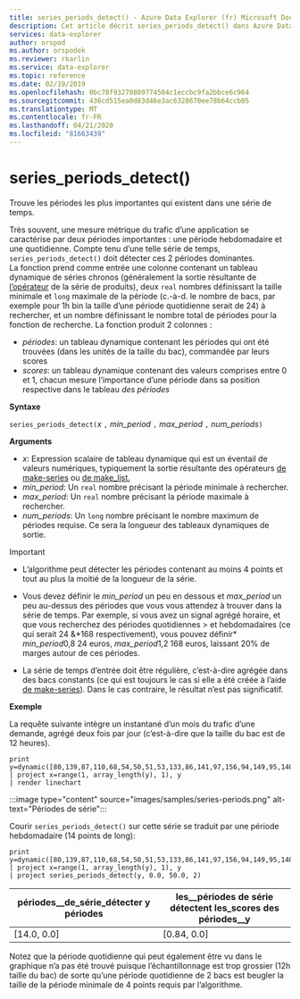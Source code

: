 ```yaml
---
title: series_periods_detect() - Azure Data Explorer (fr) Microsoft Docs
description: Cet article décrit series_periods_detect() dans Azure Data Explorer.
services: data-explorer
author: orspod
ms.author: orspodek
ms.reviewer: rkarlin
ms.service: data-explorer
ms.topic: reference
ms.date: 02/19/2019
ms.openlocfilehash: 0bc78f93270809774504c1eccbc9fa2bbce6c964
ms.sourcegitcommit: 436cd515ea0d83d46e3ac6328670ee78b64ccb05
ms.translationtype: MT
ms.contentlocale: fr-FR
ms.lasthandoff: 04/21/2020
ms.locfileid: "81663439"
---
```

# <a name="series_periods_detect"></a>series_periods_detect()

Trouve les périodes les plus importantes qui existent dans une série de temps.  

Très souvent, une mesure métrique du trafic d’une application se caractérise par deux périodes importantes : une période hebdomadaire et une quotidienne. Compte tenu d’une telle série de temps, `series_periods_detect()` doit détecter ces 2 périodes dominantes.  
La fonction prend comme entrée une colonne contenant un tableau dynamique de séries chronos (généralement la sortie résultante de [l’opérateur](make-seriesoperator.md) de la série de produits), deux `real` nombres définissant la taille minimale et `long` maximale de la période (c.-à-d. le nombre de bacs, par exemple pour 1h bin la taille d’une période quotidienne serait de 24) à rechercher, et un nombre définissant le nombre total de périodes pour la fonction de recherche. La fonction produit 2 colonnes :
* *périodes*: un tableau dynamique contenant les périodes qui ont été trouvées (dans les unités de la taille du bac), commandée par leurs scores
* *scores*: un tableau dynamique contenant des valeurs comprises entre 0 et 1, chacun mesure l’importance d’une période dans sa position respective dans le tableau *des périodes*
 
**Syntaxe**

`series_periods_detect(`*x* `,` *min_period* `,` *max_period* `,` *num_periods*`)`

**Arguments**

* *x*: Expression scalaire de tableau dynamique qui est un éventail de valeurs numériques, typiquement la sortie résultante des opérateurs [de make-series](make-seriesoperator.md) ou [de make_list.](makelist-aggfunction.md)
* *min_period*: Un `real` nombre précisant la période minimale à rechercher.
* *max_period*: Un `real` nombre précisant la période maximale à rechercher.
* *num_periods*: Un `long` nombre précisant le nombre maximum de périodes requise. Ce sera la longueur des tableaux dynamiques de sortie.

> [!IMPORTANT]
> * L’algorithme peut détecter les périodes contenant au moins 4 points et tout au plus la moitié de la longueur de la série. 
>
> * Vous devez définir le *min_period* un peu en dessous et *max_period* un peu au-dessus des périodes que vous vous attendez à trouver dans la série de temps. Par exemple, si vous avez un signal agrégé horaire, et que vous recherchez des périodes quotidiennes > et hebdomadaires (ce qui serait 24 &\*168 respectivement), vous pouvez définir\* *min_period*0,8 24 euros, *max_period*1,2 168 euros, laissant 20% de marges autour de ces périodes.
>
> * La série de temps d’entrée doit être régulière, c’est-à-dire agrégée dans des bacs constants (ce qui est toujours le cas si elle a été créée à l’aide [de make-series](make-seriesoperator.md)). Dans le cas contraire, le résultat n’est pas significatif.


**Exemple**

La requête suivante intègre un instantané d’un mois du trafic d’une demande, agrégé deux fois par jour (c’est-à-dire que la taille du bac est de 12 heures).

```kusto
print y=dynamic([80,139,87,110,68,54,50,51,53,133,86,141,97,156,94,149,95,140,77,61,50,54,47,133,72,152,94,148,105,162,101,160,87,63,53,55,54,151,103,189,108,183,113,175,113,178,90,71,62,62,65,165,109,181,115,182,121,178,114,170])
| project x=range(1, array_length(y), 1), y  
| render linechart 
```

:::image type="content" source="images/samples/series-periods.png" alt-text="Périodes de série":::

Courir `series_periods_detect()` sur cette série se traduit par une période hebdomadaire (14 points de long):

```kusto
print y=dynamic([80,139,87,110,68,54,50,51,53,133,86,141,97,156,94,149,95,140,77,61,50,54,47,133,72,152,94,148,105,162,101,160,87,63,53,55,54,151,103,189,108,183,113,175,113,178,90,71,62,62,65,165,109,181,115,182,121,178,114,170])
| project x=range(1, array_length(y), 1), y  
| project series_periods_detect(y, 0.0, 50.0, 2)
```

| périodes\_\_de\_série\_détecter y périodes  | les\_\_périodes de série détectent les\_scores des périodes\_\_y |
|-------------|-------------------|
| [14.0, 0.0] | [0.84, 0.0]  |


Notez que la période quotidienne qui peut également être vu dans le graphique n’a pas été trouvé puisque l’échantillonnage est trop grossier (12h taille du bac) de sorte qu’une période quotidienne de 2 bacs est beugler la taille de la période minimale de 4 points requis par l’algorithme.